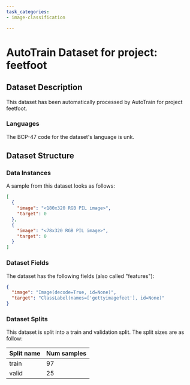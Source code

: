 ```yaml
---
task_categories:
- image-classification

---
```

# AutoTrain Dataset for project: feetfoot

## Dataset Description

This dataset has been automatically processed by AutoTrain for project feetfoot.

### Languages

The BCP-47 code for the dataset's language is unk.

## Dataset Structure

### Data Instances

A sample from this dataset looks as follows:

```json
[
  {
    "image": "<180x320 RGB PIL image>",
    "target": 0
  },
  {
    "image": "<78x320 RGB PIL image>",
    "target": 0
  }
]
```

### Dataset Fields

The dataset has the following fields (also called "features"):

```json
{
  "image": "Image(decode=True, id=None)",
  "target": "ClassLabel(names=['gettyimagefeet'], id=None)"
}
```

### Dataset Splits

This dataset is split into a train and validation split. The split sizes are as follow:

| Split name   | Num samples         |
| ------------ | ------------------- |
| train        | 97 |
| valid        | 25 |

